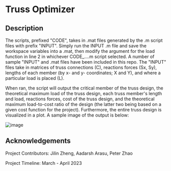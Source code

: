 # Truss Optimizer

## Description

The scripts, prefixed "CODE", takes in .mat files generated by the .m script files with prefix "INPUT". Simply run the INPUT .m file and save the workspace variables into a .mat, then modify the argument for the load function in line 2 in whichever CODE_....m script selected. A number of sample "INPUT" and .mat files have been included in this repo. The "INPUT" files take in matrices of truss connections (C), reactions forces (Sx, Sy), lengths of each member (by x- and y- coordinates; X and Y), and where a particular load is placed (L).

When ran, the script will output the critical member of the truss design, the theoretical maximum load of the truss design, each truss member's length and load, reactions forces, cost of the truss design, and the theoretical maximum load-to-cost ratio of the design (the latter two being based on a given cost function for the project). Furthermore, the entire truss design is visualized in a plot.
A sample image of the output is below:

![image](https://github.com/jilinnn/truss-optimizer/assets/133818802/243fbce1-2ec0-4df2-aff0-a52bd987dbfb)

## Acknowledgements
Project Contributors: Jilin Zheng, Aadarsh Arasu, Peter Zhao

Project Timeline: March - April 2023
